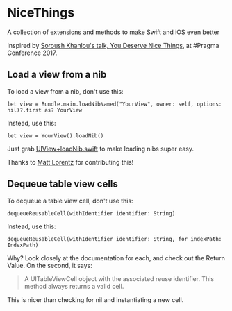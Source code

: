 # NiceThings
A collection of extensions and methods to make Swift and iOS even better

Inspired by [Soroush Khanlou's talk, You Deserve Nice Things](https://www.youtube.com/watch?v=KhYfe4R2Es0&index=7&list=PLAVm70iJlMuvrV8Ut6fDQN-_X5AhPFtux), at #Pragma Conference 2017.

## Load a view from a nib
To load a view from a nib, don't use this:

`let view = Bundle.main.loadNibNamed("YourView", owner: self, options: nil)?.first as? YourView`

Instead, use this:

`let view = YourView().loadNib()`

Just grab [UIView+loadNib.swift](https://github.com/roadfire/NiceThings/blob/master/NiceThings/UIView%2BloadNib.swift) to make loading nibs super easy.

Thanks to [Matt Lorentz](https://github.com/mplorentz) for contributing this!

## Dequeue table view cells
To dequeue a table view cell, don't use this:

`dequeueReusableCell(withIdentifier identifier: String)`

Instead, use this:

`dequeueReusableCell(withIdentifier identifier: String, for indexPath: IndexPath)`

Why? Look closely at the documentation for each, and check out the Return Value. On the second, it says:

> A UITableViewCell object with the associated reuse identifier. This method always returns a valid cell.

This is nicer than checking for nil and instantiating a new cell.
